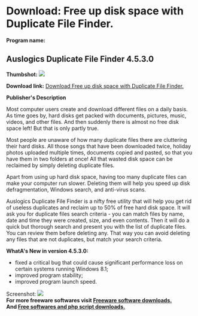 # Download: Free up disk space with Duplicate File Finder.

**Program name:**

## Auslogics Duplicate File Finder 4.5.3.0

  
**Thumbshot:** ![](http://www.freewarefiles.com/screenshot/ausdupfilefndr_md.jpg)   
  
**Download link:** [Download Free up disk space with Duplicate File Finder.](http://freesoftwares.boysofts.com/Auslogics-Duplicate-File-Finder_program_50864.html)  
  


**Publisher's Description**  
  


Most computer users create and download different files on a daily basis. As time goes by, hard disks get packed with documents, pictures, music, videos, and other files. And then suddenly there is almost no free disk space left! But that is only partly true. 

Most people are unaware of how many duplicate files there are cluttering their hard disks. All those songs that have been downloaded twice, holiday photos uploaded multiple times, documents copied and pasted, so that you have them in two folders at once! All that wasted disk space can be reclaimed by simply deleting duplicate files.

Apart from using up hard disk space, having too many duplicate files can make your computer run slower. Deleting them will help you speed up disk defragmentation, Windows search, and anti-virus scans.

Auslogics Duplicate File Finder is a nifty free utility that will help you get rid of useless duplicates and reclaim up to 50% of free hard disk space. It will ask you for duplicate files search criteria - you can match files by name, date and time they were created, size, and even contents. Then it will do a quick but thorough search and present you with the list of duplicate files. You can review them before deleting any. That way you can avoid deleting any files that are not duplicates, but match your search criteria.

**WhatA's New in version 4.5.3.0:**

  * fixed a critical bug that could cause significant performance loss on certain systems running Windows 8.1; 
  * improved program stability; 
  * improved program launch speed. 

  
  
Screenshot: ![](http://www.freewarefiles.com/screenshot/ausdupfilefndr.jpg)   
**For more freeware softwares visit [Freeware software downloads.](http://freesoftwares.boysofts.com/)**   
**And [Free softwares and php script downloads.](http://www.boysofts.com/)**
